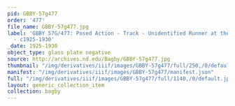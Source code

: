 ```yaml
---
pid: GBBY-57g477
order: '477'
file_name: GBBY-57g477.jpg
label: 'GBBY 57G/477: Posed Action - Track - Unidentified Runner at the Starting Line
  - c1925-1930'
_date: 1925-1930
object_type: glass plate negative
source: http://archives.nd.edu/Bagby/GBBY-57g477.jpg
thumbnail: "/img/derivatives/iiif/images/GBBY-57g477/full/250,/0/default.jpg"
manifest: "/img/derivatives/iiif/images/GBBY-57g477/manifest.json"
full: "/img/derivatives/iiif/images/GBBY-57g477/full/1140,/0/default.jpg"
layout: generic_collection_item
collection: bagby
---
```

